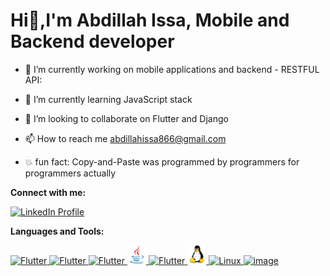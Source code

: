# Hi👋,I'm Abdillah Issa, Mobile and Backend developer


- 🔭 I’m currently working on mobile applications and backend - RESTFUL API:
  
- 🌱 I’m currently learning JavaScript stack
  
- 💞️ I’m looking to collaborate on Flutter and Django
  
- 📫 How to reach me abdillahissa866@gmail.com  
- 💥 fun fact: Copy-and-Paste was programmed by programmers for programmers actually
  
**Connect with me:**

<a href="https://linkedin.com/in/abdillah-issa-7410402ba">
    <img src="https://raw.githubusercontent.com/rahuldkjain/github-profile-readme-generator/master/src/images/icons/Social/linked-in-alt.svg" alt="LinkedIn Profile" width="30" height="30">
</a>
<br />

**Languages and Tools:**

<a href="https://flutter.dev">
    <img src="https://camo.githubusercontent.com/2167e144b868512a0723b3556c44410b6fb52a0e569ef5f2768232b8b705c649/68747470733a2f2f7777772e766563746f726c6f676f2e7a6f6e652f6c6f676f732f666c7574746572696f2f666c7574746572696f2d69636f6e2e737667" alt="Flutter" width="30" height="30">
</a>
<a href="https://dart.dev">
    <img src="https://camo.githubusercontent.com/849dd3e05b480b650e4416ce157e91d60d60c822f8706e42dca2943993d71270/68747470733a2f2f7777772e766563746f726c6f676f2e7a6f6e652f6c6f676f732f646172746c616e672f646172746c616e672d69636f6e2e737667" alt="Flutter" width="30" height="30">
</a>

<a href="https://git-scm.com">
    <img src="https://camo.githubusercontent.com/ff5301ef7472dbdf522b776167a8af8c326299fe8175e53f6b052bbcc04533e3/68747470733a2f2f7777772e766563746f726c6f676f2e7a6f6e652f6c6f676f732f6769742d73636d2f6769742d73636d2d69636f6e2e737667" alt="Flutter" width="30" height="30">
</a>
<a href="https://www.java.com">
    <img src="https://raw.githubusercontent.com/devicons/devicon/master/icons/java/java-original.svg" alt="Flutter" width="30" height="30">
</a>
<a href="https://firebase.google.com">
    <img src="https://camo.githubusercontent.com/f19579bd4b5f0b9812474d8109d5882710dad0399d94497a26ea79dc01dea234/68747470733a2f2f7777772e766563746f726c6f676f2e7a6f6e652f6c6f676f732f66697265626173652f66697265626173652d69636f6e2e737667" alt="Flutter" width="30" height="30">
</a>
<a href="https://www.linux.org">
    <img src="https://raw.githubusercontent.com/devicons/devicon/master/icons/linux/linux-original.svg" alt="Linux" width="30" height="30">
</a>
<a href="https://www.python.org">
    <img src="https://s3.dualstack.us-east-2.amazonaws.com/pythondotorg-assets/media/community/logos/python-logo-only.png" alt="Linux" width="30" height="30">
</a>
<a href="https://www.python.org">
    <img width="50" height="50" alt="image" src="https://github.com/user-attachments/assets/8c8360ec-7bd4-4e49-8f73-4c54a90a0560" />
</a>

<!---
hudihi/hudihi is a ✨ special ✨ repository because its `README.md` (this file) appears on your GitHub profile.
You can click the Preview link to take a look at your changes.
--->



